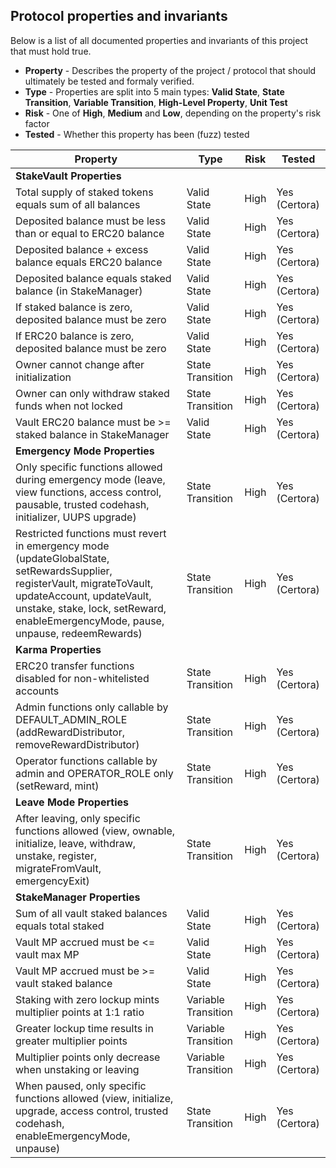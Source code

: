 ## Protocol properties and invariants

Below is a list of all documented properties and invariants of this project that must hold true.

- **Property** - Describes the property of the project / protocol that should ultimately be tested and formaly verified.
- **Type** - Properties are split into 5 main types: **Valid State**, **State Transition**, **Variable Transition**,
  **High-Level Property**, **Unit Test**
- **Risk** - One of **High**, **Medium** and **Low**, depending on the property's risk factor
- **Tested** - Whether this property has been (fuzz) tested

| **Property**                                                                                                                                                                                                                               | **Type**            | **Risk** | **Tested**    |
| ------------------------------------------------------------------------------------------------------------------------------------------------------------------------------------------------------------------------------------------ | ------------------- | -------- | ------------- |
| **StakeVault Properties**                                                                                                                                                                                                                  |                     |          |               |
| Total supply of staked tokens equals sum of all balances                                                                                                                                                                                   | Valid State         | High     | Yes (Certora) |
| Deposited balance must be less than or equal to ERC20 balance                                                                                                                                                                              | Valid State         | High     | Yes (Certora) |
| Deposited balance + excess balance equals ERC20 balance                                                                                                                                                                                    | Valid State         | High     | Yes (Certora) |
| Deposited balance equals staked balance (in StakeManager)                                                                                                                                                                                  | Valid State         | High     | Yes (Certora) |
| If staked balance is zero, deposited balance must be zero                                                                                                                                                                                  | Valid State         | High     | Yes (Certora) |
| If ERC20 balance is zero, deposited balance must be zero                                                                                                                                                                                   | Valid State         | High     | Yes (Certora) |
| Owner cannot change after initialization                                                                                                                                                                                                   | State Transition    | High     | Yes (Certora) |
| Owner can only withdraw staked funds when not locked                                                                                                                                                                                       | State Transition    | High     | Yes (Certora) |
| Vault ERC20 balance must be >= staked balance in StakeManager                                                                                                                                                                              | Valid State         | High     | Yes (Certora) |
| **Emergency Mode Properties**                                                                                                                                                                                                              |                     |          |               |
| Only specific functions allowed during emergency mode (leave, view functions, access control, pausable, trusted codehash, initializer, UUPS upgrade)                                                                                       | State Transition    | High     | Yes (Certora) |
| Restricted functions must revert in emergency mode (updateGlobalState, setRewardsSupplier, registerVault, migrateToVault, updateAccount, updateVault, unstake, stake, lock, setReward, enableEmergencyMode, pause, unpause, redeemRewards) | State Transition    | High     | Yes (Certora) |
| **Karma Properties**                                                                                                                                                                                                                       |                     |          |               |
| ERC20 transfer functions disabled for non-whitelisted accounts                                                                                                                                                                             | State Transition    | High     | Yes (Certora) |
| Admin functions only callable by DEFAULT_ADMIN_ROLE (addRewardDistributor, removeRewardDistributor)                                                                                                                                        | State Transition    | High     | Yes (Certora) |
| Operator functions callable by admin and OPERATOR_ROLE only (setReward, mint)                                                                                                                                                              | State Transition    | High     | Yes (Certora) |
| **Leave Mode Properties**                                                                                                                                                                                                                  |                     |          |               |
| After leaving, only specific functions allowed (view, ownable, initialize, leave, withdraw, unstake, register, migrateFromVault, emergencyExit)                                                                                            | State Transition    | High     | Yes (Certora) |
| **StakeManager Properties**                                                                                                                                                                                                                |                     |          |               |
| Sum of all vault staked balances equals total staked                                                                                                                                                                                       | Valid State         | High     | Yes (Certora) |
| Vault MP accrued must be <= vault max MP                                                                                                                                                                                                   | Valid State         | High     | Yes (Certora) |
| Vault MP accrued must be >= vault staked balance                                                                                                                                                                                           | Valid State         | High     | Yes (Certora) |
| Staking with zero lockup mints multiplier points at 1:1 ratio                                                                                                                                                                              | Variable Transition | High     | Yes (Certora) |
| Greater lockup time results in greater multiplier points                                                                                                                                                                                   | Variable Transition | High     | Yes (Certora) |
| Multiplier points only decrease when unstaking or leaving                                                                                                                                                                                  | Variable Transition | High     | Yes (Certora) |
| When paused, only specific functions allowed (view, initialize, upgrade, access control, trusted codehash, enableEmergencyMode, unpause)                                                                                                   | State Transition    | High     | Yes (Certora) |
